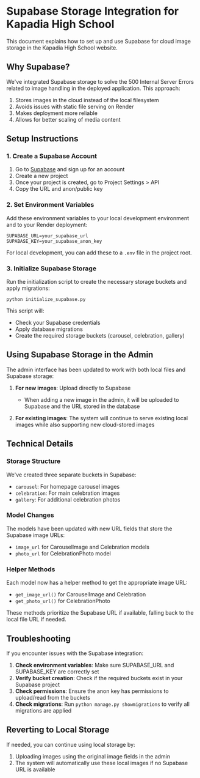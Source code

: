 # Supabase Storage Integration for Kapadia High School

This document explains how to set up and use Supabase for cloud image storage in the Kapadia High School website.

## Why Supabase?

We've integrated Supabase storage to solve the 500 Internal Server Errors related to image handling in the deployed application. This approach:

1. Stores images in the cloud instead of the local filesystem
2. Avoids issues with static file serving on Render
3. Makes deployment more reliable
4. Allows for better scaling of media content

## Setup Instructions

### 1. Create a Supabase Account

1. Go to [Supabase](https://supabase.com/) and sign up for an account
2. Create a new project
3. Once your project is created, go to Project Settings > API
4. Copy the URL and anon/public key

### 2. Set Environment Variables

Add these environment variables to your local development environment and to your Render deployment:

```
SUPABASE_URL=your_supabase_url
SUPABASE_KEY=your_supabase_anon_key
```

For local development, you can add these to a `.env` file in the project root.

### 3. Initialize Supabase Storage

Run the initialization script to create the necessary storage buckets and apply migrations:

```
python initialize_supabase.py
```

This script will:
- Check your Supabase credentials
- Apply database migrations
- Create the required storage buckets (carousel, celebration, gallery)

## Using Supabase Storage in the Admin

The admin interface has been updated to work with both local files and Supabase storage:

1. **For new images**: Upload directly to Supabase
   - When adding a new image in the admin, it will be uploaded to Supabase and the URL stored in the database

2. **For existing images**: The system will continue to serve existing local images while also supporting new cloud-stored images

## Technical Details

### Storage Structure

We've created three separate buckets in Supabase:
- `carousel`: For homepage carousel images
- `celebration`: For main celebration images
- `gallery`: For additional celebration photos

### Model Changes

The models have been updated with new URL fields that store the Supabase image URLs:
- `image_url` for CarouselImage and Celebration models
- `photo_url` for CelebrationPhoto model

### Helper Methods

Each model now has a helper method to get the appropriate image URL:
- `get_image_url()` for CarouselImage and Celebration
- `get_photo_url()` for CelebrationPhoto

These methods prioritize the Supabase URL if available, falling back to the local file URL if needed.

## Troubleshooting

If you encounter issues with the Supabase integration:

1. **Check environment variables**: Make sure SUPABASE_URL and SUPABASE_KEY are correctly set
2. **Verify bucket creation**: Check if the required buckets exist in your Supabase project
3. **Check permissions**: Ensure the anon key has permissions to upload/read from the buckets
4. **Check migrations**: Run `python manage.py showmigrations` to verify all migrations are applied

## Reverting to Local Storage

If needed, you can continue using local storage by:
1. Uploading images using the original image fields in the admin
2. The system will automatically use these local images if no Supabase URL is available
